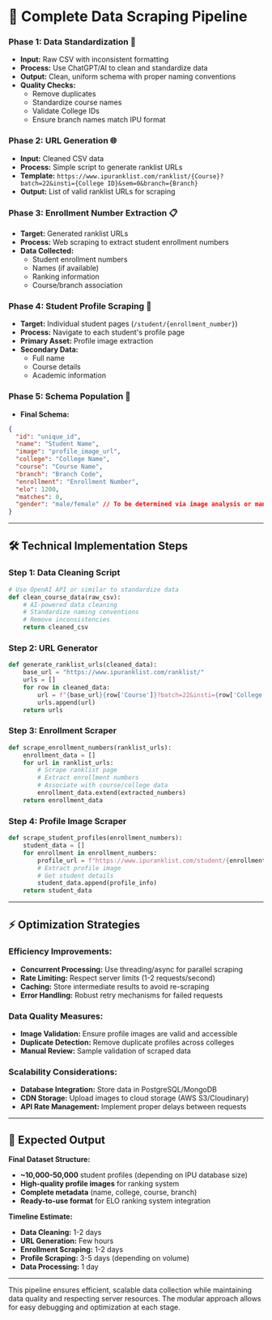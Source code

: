# 🚀 Complete Data Scraping Pipeline

### **Phase 1: Data Standardization** 🔧
- **Input:** Raw CSV with inconsistent formatting
- **Process:** Use ChatGPT/AI to clean and standardize data
- **Output:** Clean, uniform schema with proper naming conventions
- **Quality Checks:** 
  - Remove duplicates
  - Standardize course names
  - Validate College IDs
  - Ensure branch names match IPU format

### **Phase 2: URL Generation** 🌐
- **Input:** Cleaned CSV data
- **Process:** Simple script to generate ranklist URLs
- **Template:** `https://www.ipuranklist.com/ranklist/{Course}?batch=22&insti={College ID}&sem=0&branch={Branch}`
- **Output:** List of valid ranklist URLs for scraping

### **Phase 3: Enrollment Number Extraction** 📋
- **Target:** Generated ranklist URLs
- **Process:** Web scraping to extract student enrollment numbers
- **Data Collected:**
  - Student enrollment numbers
  - Names (if available)
  - Ranking information
  - Course/branch association

### **Phase 4: Student Profile Scraping** 👤
- **Target:** Individual student pages (`/student/{enrollment_number}`)
- **Process:** Navigate to each student's profile page
- **Primary Asset:** Profile image extraction
- **Secondary Data:** 
  - Full name
  - Course details
  - Academic information

### **Phase 5: Schema Population** 💾
- **Final Schema:**
```json
{
  "id": "unique_id",
  "name": "Student Name",
  "image": "profile_image_url",
  "college": "College Name",
  "course": "Course Name",
  "branch": "Branch Code",
  "enrollment": "Enrollment Number",
  "elo": 1200,
  "matches": 0,
  "gender": "male/female" // To be determined via image analysis or manual classification
}
```

---

## 🛠 Technical Implementation Steps

### **Step 1: Data Cleaning Script**
```python
# Use OpenAI API or similar to standardize data
def clean_course_data(raw_csv):
    # AI-powered data cleaning
    # Standardize naming conventions
    # Remove inconsistencies
    return cleaned_csv
```

### **Step 2: URL Generator**
```python
def generate_ranklist_urls(cleaned_data):
    base_url = "https://www.ipuranklist.com/ranklist/"
    urls = []
    for row in cleaned_data:
        url = f"{base_url}{row['Course']}?batch=22&insti={row['College ID']}&sem=0&branch={row['Branch']}"
        urls.append(url)
    return urls
```

### **Step 3: Enrollment Scraper**
```python
def scrape_enrollment_numbers(ranklist_urls):
    enrollment_data = []
    for url in ranklist_urls:
        # Scrape ranklist page
        # Extract enrollment numbers
        # Associate with course/college data
        enrollment_data.extend(extracted_numbers)
    return enrollment_data
```

### **Step 4: Profile Image Scraper**
```python
def scrape_student_profiles(enrollment_numbers):
    student_data = []
    for enrollment in enrollment_numbers:
        profile_url = f"https://www.ipuranklist.com/student/{enrollment}"
        # Extract profile image
        # Get student details
        student_data.append(profile_info)
    return student_data
```

---

## ⚡ Optimization Strategies

### **Efficiency Improvements:**
- **Concurrent Processing:** Use threading/async for parallel scraping
- **Rate Limiting:** Respect server limits (1-2 requests/second)
- **Caching:** Store intermediate results to avoid re-scraping
- **Error Handling:** Robust retry mechanisms for failed requests

### **Data Quality Measures:**
- **Image Validation:** Ensure profile images are valid and accessible
- **Duplicate Detection:** Remove duplicate profiles across colleges
- **Manual Review:** Sample validation of scraped data

### **Scalability Considerations:**
- **Database Integration:** Store data in PostgreSQL/MongoDB
- **CDN Storage:** Upload images to cloud storage (AWS S3/Cloudinary)
- **API Rate Management:** Implement proper delays between requests

---

## 🎯 Expected Output

**Final Dataset Structure:**
- **~10,000-50,000** student profiles (depending on IPU database size)
- **High-quality profile images** for ranking system
- **Complete metadata** (name, college, course, branch)
- **Ready-to-use format** for ELO ranking system integration

**Timeline Estimate:**
- **Data Cleaning:** 1-2 days
- **URL Generation:** Few hours
- **Enrollment Scraping:** 1-2 days
- **Profile Scraping:** 3-5 days (depending on volume)
- **Data Processing:** 1 day

---

This pipeline ensures efficient, scalable data collection while maintaining data quality and respecting server resources. The modular approach allows for easy debugging and optimization at each stage.